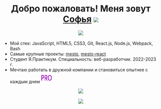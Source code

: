 <!-- # Добро пожаловать! Меня зовут Софья👋
[![Typing SVG](https://readme-typing-svg.herokuapp.com?font=Fira+Code&pause=1000&width=435&lines=I'm+junior+Front-end+developer)](https://git.io/typing-svg)
------  
#### И сейчас я расскажу немного о себе -->

<h1 align="center">Добро пожаловать! Меня зовут <a href="https://excited-square-1d2.notion.site/8a73d7aa763f422ea0166189e3431d92" target="_blank">Софья</a> 
<img src="https://github.com/blackcater/blackcater/raw/main/images/Hi.gif" height="32"/></h1>
<p align="center">
  <img src="https://readme-typing-svg.herokuapp.com?font=Fira+Code&pause=1000&width=435&lines=I'm+junior+Front-end+developer" />
 </p>
 
 * Мой стек: JavaScript, HTML5, CSS3, Git, React.js, Node.js, Webpack, Bash 
 * Самые крупные проекты: <a href="https://github.com/sonyalivarenko/mesto" target="_blank">mesto</a>, <a href="https://github.com/sonyalivarenko/mesto-react" target="_blank">mesto-react</a>
 * Студент Я.Практикум. Специальность: веб-разработчик. 2022-2023 г.
 * Мечтаю работать в дружной компании и становиться опытнее с каждым днем <img src="https://raw.githubusercontent.com/acervenky/animated-github-badges/master/assets/pro.gif" width="35" height="35"> 
 
 


<p align="center">
  <img src="https://github-readme-stats.vercel.app/api/top-langs/?username=anuraghazra&layout=compact" />
 </p> 
 
 
<p align="center">
  <img src="https://quotes-github-readme.vercel.app/api?type=vertical&theme=dark" />
 </p>







